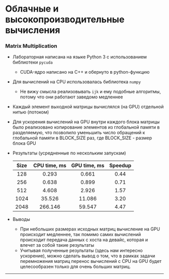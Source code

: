 # Облачные  и высокопроизводительные вычисления

### Matrix Multiplication
- Лабораторная написана на языке Python 3 с использованием библиотеки `pycuda`
    - CUDA-ядро написано на С++ и обернуто в python-функцию
- Для вычислений на CPU использовалась библиотека `numpy`
    - Не вижу смысла реализовывать `ijk` и ему подобные алгоритмы, потому что они работают заведомо медленнее   
- Каждый элемент выходной матрицы вычислялся (на GPU) отдельной нитью (потоком)
- Для ускорения вычислений на GPU внутри каждого блока матрицы было реализовано копирование элементов из глобальной памяти в разделяемую, что позволило уменьшить число обращений к глобальной памяти в BLOCK_SIZE раз, где BLOCK_SIZE - размер блока GPU 

- Результаты (усредненные по нескольким запускам)

  |Size | CPU time, ms | GPU time, ms | Speedup|
  |:---:|:------------:|:------------:|:------:|
  | 128 |        0.293 |        0.661 |    0.44|
  | 256 |        0.638 |        0.899 |    0.71|
  | 512 |        4.608 |        2.926 |    1.57|
  |1024 |       35.526 |       11.086 |    3.20|
  |2048 |      266.146 |       59.547 |    4.47|
  
- Выводы
    -  При небольших размерах исходных матриц вычисление на GPU происходит медленнее, так помимо самих вычислений происходит передача данных с хоста на девайс, которая и влечет за собой такие результаты
    -  Учитывая полученные результаты (здесь нам интересно ускорение), можно сделать вывод о том, что в рамках задачи перемножения матриц перенос вычислений с CPU на GPU будет целесообразен только для очень больших матриц.
---
